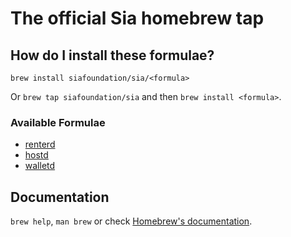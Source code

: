 # The official Sia homebrew tap

## How do I install these formulae?

`brew install siafoundation/sia/<formula>`

Or `brew tap siafoundation/sia` and then `brew install <formula>`.

### Available Formulae

- [renterd](https://github.com/SiaFoundation/renterd)
- [hostd](https://github.com/SiaFoundation/hostd)
- [walletd](https://github.com/SiaFoundation/walletd)

## Documentation

`brew help`, `man brew` or check [Homebrew's documentation](https://docs.brew.sh).
